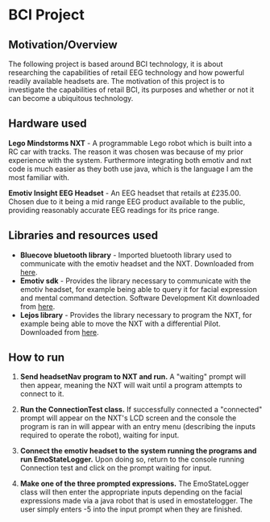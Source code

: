 # BCI Project
## Motivation/Overview
The following project is based around BCI technology, it is about researching the capabilities of retail EEG technology 
and how powerful readily available headsets are. The motivation of this project is to investigate the capabilities of retail BCI, its purposes 
and whether or not it can become a ubiquitous technology.

## Hardware used
**Lego Mindstorms NXT** - A programmable Lego robot which is built into a RC car with tracks. The reason it was chosen was because of my prior experience with the system. Furthermore integrating both emotiv and nxt code is much easier as they both use java, which is the language I am the most familiar with. 

**Emotiv Insight EEG Headset** - An EEG headset that retails at £235.00. Chosen due to it being a mid range EEG product available to the public, providing reasonably accurate EEG readings for its price range. 

## Libraries and resources used

- **Bluecove bluetooth library** - Imported bluetooth library used to communicate with the emotiv headset and the NXT. Downloaded from [here](https://sourceforge.net/projects/bluecove/).
- **Emotiv sdk** -  Provides the library necessary to communicate with the emotiv headset, for example being able to query it for facial expression and mental command detection. Software Development Kit downloaded from [here](https://github.com/Emotiv/community-sdk).
- **Lejos library** - Provides the library necessary to program the NXT, for example being able to move the NXT with a differential Pilot. Downloaded from [here](http://www.lejos.org/).

## How to run

1.  **Send headsetNav program to NXT and run.** 
    A "waiting" prompt will then appear, meaning the NXT will wait until a program attempts to connect to it. 

2.  **Run the ConnectionTest class.** 
    If successfully connected a "connected" prompt will appear on the NXT's LCD screen and the console the program is ran in will appear with an entry menu (describing the inputs required to operate the robot), waiting for input. 

3.  **Connect the emotiv headset to the system running the programs and run EmoStateLogger.** 
    Upon doing so, return to the console running Connection test and click on the prompt waiting for input. 

4. **Make one of the three prompted expressions.** 
    The EmoStateLogger class will then enter the appropriate inputs depending on the facial expressions made via a java robot that is used in emostatelogger. The user simply enters -5 into the input prompt when they are finished.  



